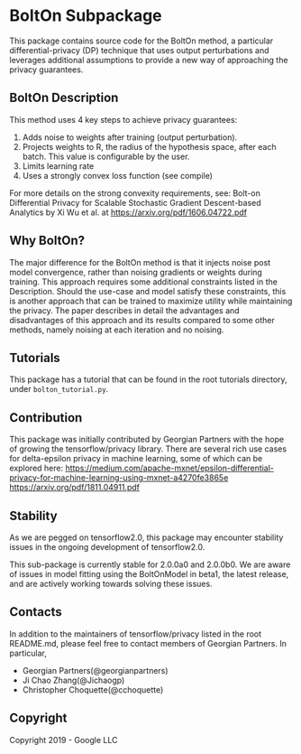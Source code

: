 # BoltOn Subpackage

This package contains source code for the BoltOn method, a particular
differential-privacy (DP) technique that uses output perturbations and
leverages additional assumptions to provide a new way of approaching the
privacy guarantees.

## BoltOn Description

This method uses 4 key steps to achieve privacy guarantees:
  1. Adds noise to weights after training (output perturbation).
  2. Projects weights to R, the radius of the hypothesis space,
      after each batch. This value is configurable by the user.
  3. Limits learning rate
  4. Uses a strongly convex loss function (see compile)

For more details on the strong convexity requirements, see:
Bolt-on Differential Privacy for Scalable Stochastic Gradient
Descent-based Analytics by Xi Wu et al. at https://arxiv.org/pdf/1606.04722.pdf

## Why BoltOn?

The major difference for the BoltOn method is that it injects noise post model
convergence, rather than noising gradients or weights during training. This
approach requires some additional constraints listed in the Description.
Should the use-case and model satisfy these constraints, this is another
approach that can be trained to maximize utility while maintaining the privacy.
The paper describes in detail the advantages and disadvantages of this approach
and its results compared to some other methods, namely noising at each iteration
and no noising.

## Tutorials

This package has a tutorial that can be found in the root tutorials directory,
under `bolton_tutorial.py`.

## Contribution

This package was initially contributed by Georgian Partners with the hope of
growing the tensorflow/privacy library. There are several rich use cases for
delta-epsilon privacy in machine learning, some of which can be explored here:
https://medium.com/apache-mxnet/epsilon-differential-privacy-for-machine-learning-using-mxnet-a4270fe3865e
https://arxiv.org/pdf/1811.04911.pdf

## Stability

As we are pegged on tensorflow2.0, this package may encounter stability
issues in the ongoing development of tensorflow2.0.

This sub-package is currently stable for 2.0.0a0 and 2.0.0b0. We are aware of 
issues in model fitting using the BoltOnModel in beta1, the latest release, 
and are actively working towards solving these issues.

## Contacts

In addition to the maintainers of tensorflow/privacy listed in the root
README.md, please feel free to contact members of Georgian Partners. In
particular,

* Georgian Partners(@georgianpartners)
* Ji Chao Zhang(@Jichaogp)
* Christopher Choquette(@cchoquette)

## Copyright

Copyright 2019 - Google LLC
